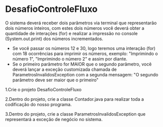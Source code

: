 # DesafioControleFluxo
O sistema deverá receber dois parâmetros via terminal que representarão dois números inteiros, com estes dois números você deverá obter a quantidade de interações (for) e realizar a impressão no console (System.out.print) dos números incrementados.


- Se você passar os números 12 e 30, logo teremos uma interação (for) com 18 ocorrências para imprimir os números, exemplo: "Imprimindo o número 1", "Imprimindo o número 2" e assim por diante.
- Se o primeiro parâmetro for MAIOR que o segundo parâmetro, você deverá lançar a exceção customizada chamada de ParametrosInvalidosException com a segunda mensagem: "O segundo parâmetro deve ser maior que o primeiro"

1.Crie o projeto DesafioControleFluxo

2.Dentro do projeto, crie a classe Contador.java para realizar toda a codificação do nosso programa.

3.Dentro do projeto, crie a classe ParametrosInvalidosException que representará a exceção de negócio no sistema.